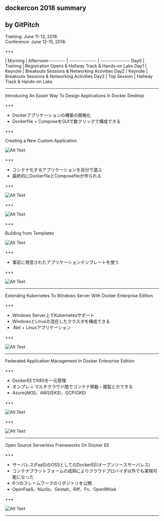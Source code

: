 ## dockercon 2018 summary


by GitPitch
---

Training: June 11-12, 2018.  
Conference: June 12-15, 2018.  

+++

| Morning | Afternoon
-------- | -------------- | ---------------
Day0 | Training | Registration Opens & Hallway Track & Hands-on Labs
Day1 | Keynote | Breakouts Sessions & Networking Activities
Day2 | Keynote | Breakouts Sessions & Networking Activities
Day3 | Top Session | Hallway Track & Hands-on Labs

---
Introducing An Easier Way To Design Applications In Docker Desktop


+++
* Dockerアプリケーションの構築の簡略化
* Dockerfile + ComposeをGUIで数クリックで構成できる

+++

Creating a New Custom Application

![Alt Text](https://i1.wp.com/blog.docker.com/wp-content/uploads/2018/06/13092428/app1.png?zoom=2&resize=280%2C208&ssl=1)

+++
* コンテナ化するアプリケーションを自分で選ぶ
* 最終的にDockerfileとComposefileが作られる

+++

![Alt Text](https://i2.wp.com/blog.docker.com/wp-content/uploads/2018/06/13092516/app2.png?resize=975%2C400&ssl=1)

+++

![Alt Text](https://i0.wp.com/blog.docker.com/wp-content/uploads/2018/06/13084748/image-files.png?resize=1000%2C372&ssl=1)

+++

Building from Templates

![Alt Text](https://i0.wp.com/blog.docker.com/wp-content/uploads/2018/06/13092759/app5.png?zoom=2&resize=284%2C208&ssl=1)

+++

* 事前に用意されたアプリケーションテンプレートを使う

+++

![Alt Text](https://i1.wp.com/blog.docker.com/wp-content/uploads/2018/06/13092818/app6.png?resize=975%2C311&ssl=1)

---
Extending Kubernetes To Windows Server With Docker Enterprise Edition


+++
* Windows Server上でKubernetesサポート
* WindowsとLinuxの混在したクラスタを構成できる
* .Net + Linuxアプリケーション

+++

![Alt Text](https://i1.wp.com/blog.docker.com/wp-content/uploads/2018/06/13094639/win1.png?resize=816%2C545&ssl=1)

---
Federated Application Management In Docker Enterprise Edition

+++
* DockerEEでK8Sを一元管理
* オンプレ + マルチクラウド間でコンテナ移動・複製とかできる
* Azure(AKS)、AWS(EKS)、GCP(GKE)

+++

![Alt Text](https://i0.wp.com/blog.docker.com/wp-content/uploads/2018/06/13091244/fed11.png?resize=888%2C381&ssl=1)

+++

![Alt Text](https://i0.wp.com/blog.docker.com/wp-content/uploads/2018/06/13091403/fed4.png?resize=882%2C463&ssl=1)

---
Open Source Serverless Frameworks On Docker EE


+++
* サーバレス(FaaS)のOSSとしてのDockerEE(オープンソースサーバレス)
* コンテナプラットフォームの成熟によりクラウドプロバイダ以外でも実現可能になった
* 6つのフレームワークのリポジトリを公開
* OpenFaaS、Nuclio、Gestalt、Riff、Fn、OpenWhisk

+++

![Alt Text](https://i0.wp.com/blog.docker.com/wp-content/uploads/2018/06/14151242/ser1.png?resize=600%2C441&ssl=1)

---
